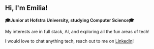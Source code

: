 ## Hi, I'm Emilia!

<!--
**EmiliaSzynwald/EmiliaSzynwald** is a ✨ _special_ ✨ repository because its `README.md` (this file) appears on your GitHub profile.

Here are some ideas to get you started:

- 🔭 I’m currently working on ...
- 🌱 I’m currently learning ...
- 👯 I’m looking to collaborate on ...
- 🤔 I’m looking for help with ...
- 💬 Ask me about ...
- 📫 How to reach me: ...
- 😄 Pronouns: ...
- ⚡ Fun fact: ...
-->

**🎓Junior at Hofstra University, studying Computer Science🎓**

My interests are in full stack, AI, and exploring all the fun areas of tech!

I would love to chat anything tech, reach out to me on [LinkedIn](https://www.linkedin.com/in/emilia-szynwald/)!

